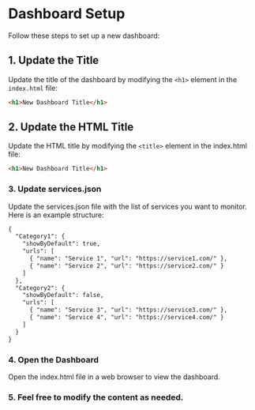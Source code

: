 # Dashboard Setup

Follow these steps to set up a new dashboard:

## 1. Update the Title

Update the title of the dashboard by modifying the `<h1>` element in the `index.html` file:

```html
<h1>New Dashboard Title</h1>
```

## 2. Update the HTML Title

Update the HTML title by modifying the `<title>` element in the index.html file:

```html
<h1>New Dashboard Title</h1>
```

### 3. Update services.json

Update the services.json file with the list of services you want to monitor. Here is an example structure:

```html
{
  "Category1": {
    "showByDefault": true,
    "urls": [
      { "name": "Service 1", "url": "https://service1.com/" },
      { "name": "Service 2", "url": "https://service2.com/" }
    ]
  },
  "Category2": {
    "showByDefault": false,
    "urls": [
      { "name": "Service 3", "url": "https://service3.com/" },
      { "name": "Service 4", "url": "https://service4.com/" }
    ]
  }
}
```


### 4. Open the Dashboard

Open the index.html file in a web browser to view the dashboard.

### 5. Feel free to modify the content as needed.